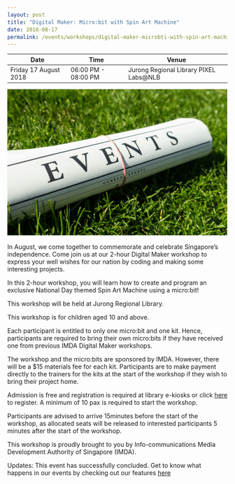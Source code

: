 ```yaml
---
layout: post
title: "Digital Maker: Micro:bit with Spin Art Machine"
date: 2018-08-17
permalink: /events/workshops/digital-maker-microbti-with-spin-art-machine
---
```


| Date | Time | Venue |
|--------|---|---|
| Friday 17 August 2018 | 06:00 PM - 08:00 PM | Jurong Regional Library PIXEL Labs@NLB |

![hi](/images/events/generic-event-image.jpg)

In August, we come together to commemorate and celebrate Singapore’s independence. Come join us at our 2-hour Digital Maker workshop to express your well wishes for our nation by coding and making some interesting projects.
 
In this 2-hour workshop, you will learn how to create and program an exclusive National Day themed Spin Art Machine using a micro:bit! 
 
This workshop will be held at Jurong Regional Library.
 
This workshop is for children aged 10 and above.
 
Each participant is entitled to only one micro:bit and one kit. Hence, participants are required to bring their own micro:bits if they have received one from previous IMDA Digital Maker workshops.

The workshop and the micro:bits are sponsored by IMDA. However, there will be a $15 materials fee for each kit. Participants are to make payment directly to the trainers for the kits at the start of the workshop if they wish to bring their project home.
 
Admission is free and registration is required at library e-kiosks or click <a href="https://www.nlb.gov.sg/golibrary2/e/digital-maker-microbit-with-spin-art-machine-pixel-labsnlb-96558890" target="_blank">here</a> to register.
A minimum of 10 pax is required to start the workshop.
 
Participants are advised to arrive 15minutes before the start of the workshop, as allocated seats will be released to interested participants 5 minutes after the start of the workshop.
 
This workshop is proudly brought to you by Info-communications Media Development Authority of Singapore (IMDA).

Updates: This event has successfully concluded. Get to know what happens in our events by checking out our features <a href="" target="_blank">here</a>


